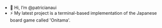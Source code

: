 - 👋 Hi, I’m @patricianaui
- ⚡ My latest project is a terminal-based implementation of the Japanese board game called 'Onitama'.

<!---
patricianaui/patricianaui is a ✨ special ✨ repository because its `README.md` (this file) appears on your GitHub profile.
You can click the Preview link to take a look at your changes.
--->
